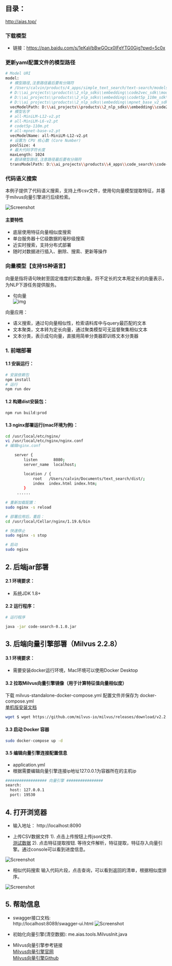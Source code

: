 ## 目录：
http://aias.top/

### 下载模型
- 链接：https://pan.baidu.com/s/1eKaVbBwGOcx0IFeYTG0Gjg?pwd=5c0x

### 更新yaml配置文件的模型路径
```bash
# Model URI
model:
  # 模型路径,注意路径最后要有分隔符
  # /Users/calvin/products/4_apps/simple_text_search/text-search/models/m100/
  # D:\\ai_projects\\products\\2_nlp_sdks\\embedding\\code2vec_sdk\\models\\
  # D:\\ai_projects\\products\\2_nlp_sdks\\embedding\\codet5p_110m_sdk\\models\\
  # D:\\ai_projects\\products\\2_nlp_sdks\\embedding\\mpnet_base_v2_sdk\\models\\
  vecModelPath: D:\\ai_projects\\products\\2_nlp_sdks\\embedding\\code2vec_sdk\\models\\
  # 模型名字
  # all-MiniLM-L12-v2.pt
  # all-MiniLM-L6-v2.pt
  # codet5p-110m.pt
  # all-mpnet-base-v2.pt
  vecModelName: all-MiniLM-L12-v2.pt
  # 设置为 CPU 核心数 (Core Number)
  poolSize: 4
  # 最大代码字符长度
  maxLength: 1024
  # 翻译模型路径,注意路径最后要有分隔符
  transModelPath: D:\\ai_projects\\products\\4_apps\\code_search\\code-search\\models\\opus-mt-zh-en\\
```

### 代码语义搜索
本例子提供了代码语义搜索，支持上传csv文件，使用句向量模型提取特征，并基于milvus向量引擎进行后续检索。

![Screenshot](https://aias-home.oss-cn-beijing.aliyuncs.com/data/images/code_search_arc.png)


#### 主要特性
- 底层使用特征向量相似度搜索
- 单台服务器十亿级数据的毫秒级搜索
- 近实时搜索，支持分布式部署
- 随时对数据进行插入、删除、搜索、更新等操作



### 向量模型【支持15种语言】

向量是指将语句映射至固定维度的实数向量。将不定长的文本用定长的向量表示，为NLP下游任务提供服务。


- 句向量    
  ![img](https://aias-home.oss-cn-beijing.aliyuncs.com/AIAS/nlp_sdks/Universal-Sentence-Encoder.png)


向量应用：

- 语义搜索，通过句向量相似性，检索语料库中与query最匹配的文本
- 文本聚类，文本转为定长向量，通过聚类模型可无监督聚集相似文本
- 文本分类，表示成句向量，直接用简单分类器即训练文本分类器



### 1. 前端部署

#### 1.1 安装运行：
```bash
# 安装依赖包
npm install
# 运行
npm run dev
```

#### 1.2 构建dist安装包：
```bash
npm run build:prod
```

#### 1.3 nginx部署运行(mac环境为例)：
```bash
cd /usr/local/etc/nginx/
vi /usr/local/etc/nginx/nginx.conf
# 编辑nginx.conf

    server {
        listen       8080;
        server_name  localhost;

        location / {
            root   /Users/calvin/Documents/text_search/dist/;
            index  index.html index.htm;
        }
     ......
     
# 重新加载配置：
sudo nginx -s reload 

# 部署应用后，重启：
cd /usr/local/Cellar/nginx/1.19.6/bin

# 快速停止
sudo nginx -s stop

# 启动
sudo nginx     
```

## 2. 后端jar部署
#### 2.1 环境要求：
- 系统JDK 1.8+


#### 2.2 运行程序：
```bash
# 运行程序

java -jar code-search-0.1.0.jar

```

## 3. 后端向量引擎部署（Milvus 2.2.8）
#### 3.1 环境要求：
- 需要安装docker运行环境，Mac环境可以使用Docker Desktop

#### 3.2 拉取Milvus向量引擎镜像（用于计算特征值向量相似度）
下载 milvus-standalone-docker-compose.yml 配置文件并保存为 docker-compose.yml        
[单机版安装文档](https://milvus.io/docs/v2.2.x)
```bash
wget $ wget https://github.com/milvus-io/milvus/releases/download/v2.2.8/milvus-standalone-docker-compose.yml -O docker-compose.yml
```

#### 3.3 启动 Docker 容器
```bash
sudo docker-compose up -d
```

#### 3.5 编辑向量引擎连接配置信息
- application.yml
- 根据需要编辑向量引擎连接ip地址127.0.0.1为容器所在的主机ip
```bash
################## 向量引擎 ################
search:
  host: 127.0.0.1
  port: 19530
```

## 4. 打开浏览器
- 输入地址： http://localhost:8090

- 上传CSV数据文件
  1). 点击上传按钮上传jsonl文件.  
  [测试数据](https://aias-home.oss-cn-beijing.aliyuncs.com/data/testData.jsonl)
  2). 点击特征提取按钮.
  等待文件解析，特征提取，特征存入向量引擎。通过console可以看到进度信息。

![Screenshot](https://aias-home.oss-cn-beijing.aliyuncs.com/AIAS/text_search/storage.png)

- 相似代码搜索
  输入代码片段，点击查询，可以看到返回的清单，根据相似度排序。

![Screenshot](https://aias-home.oss-cn-beijing.aliyuncs.com/data/images/codesearch.png)

## 5. 帮助信息
- swagger接口文档:  
  http://localhost:8089/swagger-ui.html
  ![Screenshot](https://aias-home.oss-cn-beijing.aliyuncs.com/AIAS/text_search/swagger.png)

- 初始化向量引擎(清空数据):
  me.aias.tools.MilvusInit.java

- Milvus向量引擎参考链接     
  [Milvus向量引擎官网](https://milvus.io/cn/docs/overview.md)      
  [Milvus向量引擎Github](https://github.com/milvus-io)
